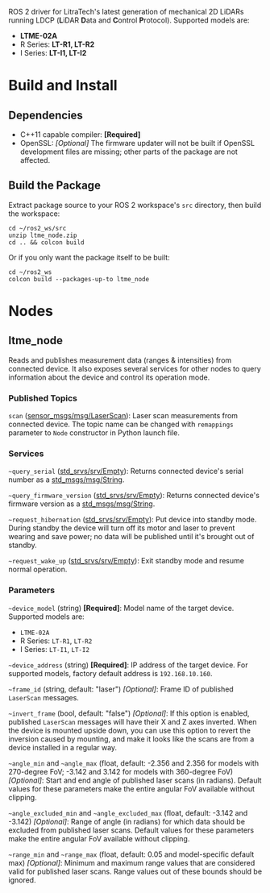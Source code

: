 ROS 2 driver for LitraTech's latest generation of mechanical 2D LiDARs running LDCP (**L**iDAR **D**ata and **C**ontrol **P**rotocol). Supported models are:
* **LTME-02A**
* R Series: **LT-R1, LT-R2**
* I Series: **LT-I1, LT-I2**

# Build and Install

## Dependencies

* C++11 capable compiler: **[Required]**
* OpenSSL: *[Optional]* The firmware updater will not be built if OpenSSL development files are missing; other parts of the package are not affected.

## Build the Package

Extract package source to your ROS 2 workspace's `src` directory, then build the workspace:

```
cd ~/ros2_ws/src
unzip ltme_node.zip
cd .. && colcon build
```

Or if you only want the package itself to be built:

```
cd ~/ros2_ws
colcon build --packages-up-to ltme_node
```

# Nodes

## ltme_node

Reads and publishes measurement data (ranges & intensities) from connected device. It also exposes several services for other nodes to query information about the device and control its operation mode.

### Published Topics

`scan` ([sensor_msgs/msg/LaserScan](https://docs.ros2.org/latest/api/sensor_msgs/msg/LaserScan.html)): Laser scan measurements from connected device. The topic name can be changed with `remappings` parameter to `Node` constructor in Python launch file.

### Services

`~query_serial` ([std_srvs/srv/Empty](https://docs.ros2.org/foxy/api/std_srvs/srv/Empty.html)): Returns connected device's serial number as a [std_msgs/msg/String](https://docs.ros2.org/galactic/api/std_msgs/msg/String.html).

`~query_firmware_version` ([std_srvs/srv/Empty](https://docs.ros2.org/foxy/api/std_srvs/srv/Empty.html)): Returns connected device's firmware version as a [std_msgs/msg/String](https://docs.ros2.org/galactic/api/std_msgs/msg/String.html).

`~request_hibernation` ([std_srvs/srv/Empty](https://docs.ros2.org/foxy/api/std_srvs/srv/Empty.html)): Put device into standby mode. During standby the device will turn off its motor and laser to prevent wearing and save power; no data will be published until it's brought out of standby.

`~request_wake_up` ([std_srvs/srv/Empty](https://docs.ros2.org/foxy/api/std_srvs/srv/Empty.html)): Exit standby mode and resume normal operation.

### Parameters

`~device_model` (string) **[Required]**: Model name of the target device. Supported models are:
* `LTME-02A`
* R Series: `LT-R1`, `LT-R2`
* I Series: `LT-I1`, `LT-I2`

`~device_address` (string) **[Required]**: IP address of the target device. For supported models, factory default address is `192.168.10.160`.

`~frame_id` (string, default: "laser") *[Optional]*: Frame ID of published `LaserScan` messages.

`~invert_frame` (bool, default: "false") *[Optional]*: If this option is enabled, published `LaserScan` messages will have their X and Z axes inverted. When the device is mounted upside down, you can use this option to revert the inversion caused by mounting, and make it looks like the scans are from a device installed in a regular way.

`~angle_min` and `~angle_max` (float, default: -2.356 and 2.356 for models with 270-degree FoV; -3.142 and 3.142 for models with 360-degree FoV) *[Optional]*: Start and end angle of published laser scans (in radians). Default values for these parameters make the entire angular FoV available without clipping.

`~angle_excluded_min` and `~angle_excluded_max` (float, default: -3.142 and -3.142) *[Optional]*: Range of angle (in radians) for which data should be excluded from published laser scans. Default values for these parameters make the entire angular FoV available without clipping.

`~range_min` and `~range_max` (float, default: 0.05 and model-specific default max) *[Optional]*: Minimum and maximum range values that are considered valid for published laser scans. Range values out of these bounds should be ignored.
